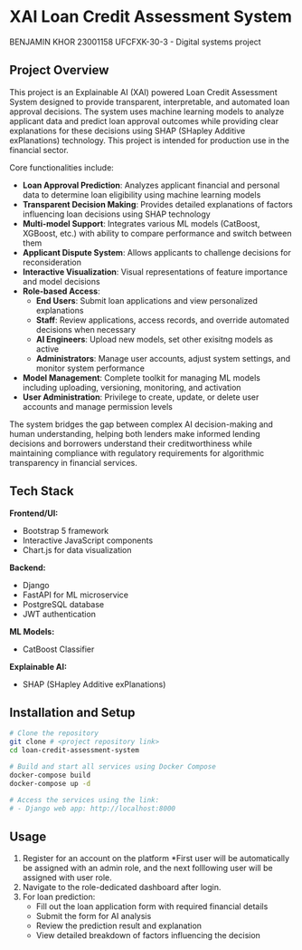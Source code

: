 # XAI Loan Credit Assessment System
BENJAMIN KHOR 
23001158 
UFCFXK-30-3 - Digital systems project

## Project Overview
This project is an Explainable AI (XAI) powered Loan Credit Assessment System designed to provide transparent, interpretable, and automated loan approval decisions. The system uses machine learning models to analyze applicant data and predict loan approval outcomes while providing clear explanations for these decisions using SHAP (SHapley Additive exPlanations) technology. This project is intended for production use in the financial sector.

Core functionalities include:

- **Loan Approval Prediction**: Analyzes applicant financial and personal data to determine loan eligibility using machine learning models
- **Transparent Decision Making**: Provides detailed explanations of factors influencing loan decisions using SHAP technology
- **Multi-model Support**: Integrates various ML models (CatBoost, XGBoost, etc.) with ability to compare performance and switch between them
- **Applicant Dispute System**: Allows applicants to challenge decisions for reconsideration
- **Interactive Visualization**: Visual representations of feature importance and model decisions
- **Role-based Access**:
  - **End Users**: Submit loan applications and view personalized explanations
  - **Staff**: Review applications, access records, and override automated decisions when necessary
  - **AI Engineers**: Upload new models, set other exisitng models as active
  - **Administrators**: Manage user accounts, adjust system settings, and monitor system performance
- **Model Management**: Complete toolkit for managing ML models including uploading, versioning, monitoring, and activation
- **User Administration**: Privilege to create, update, or delete user accounts and manage permission levels

The system bridges the gap between complex AI decision-making and human understanding, helping both lenders make informed lending decisions and borrowers understand their creditworthiness while maintaining compliance with regulatory requirements for algorithmic transparency in financial services.

## Tech Stack

**Frontend/UI:**
- Bootstrap 5 framework
- Interactive JavaScript components
- Chart.js for data visualization

**Backend:**
- Django
- FastAPI for ML microservice
- PostgreSQL database
- JWT authentication

**ML Models:**
- CatBoost Classifier

**Explainable AI:**
- SHAP (SHapley Additive exPlanations)

## Installation and Setup

```bash
# Clone the repository
git clone # <project repository link>
cd loan-credit-assessment-system

# Build and start all services using Docker Compose
docker-compose build
docker-compose up -d

# Access the services using the link:
# - Django web app: http://localhost:8000
```

## Usage
1. Register for an account on the platform 
*First user will be automatically be assigned with an admin role, and the next folllowing user will be assigned with user role.
2. Navigate to the role-dedicated dashboard after login.
3. For loan prediction:
   - Fill out the loan application form with required financial details
   - Submit the form for AI analysis
   - Review the prediction result and explanation
   - View detailed breakdown of factors influencing the decision
 
